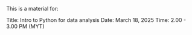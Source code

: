 This is a material for:

Title: Intro to Python for data analysis
Date: March 18, 2025
Time: 2.00 - 3.00 PM (MYT)


